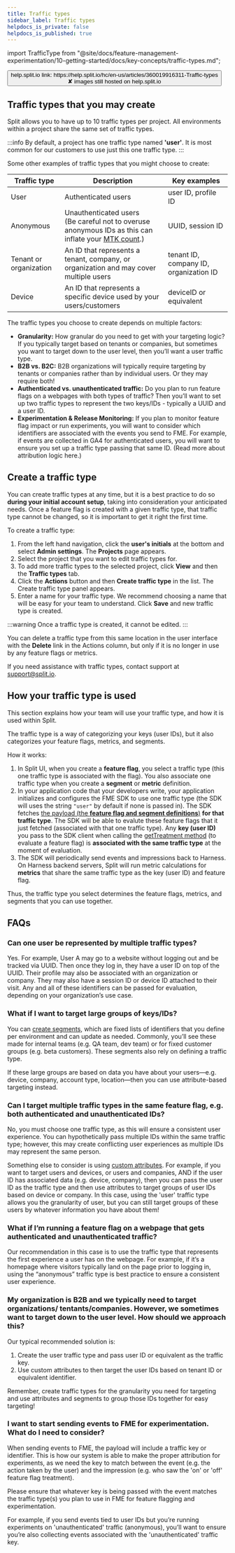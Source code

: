 ```yaml
---
title: Traffic types
sidebar_label: Traffic types
helpdocs_is_private: false
helpdocs_is_published: true
---
```


import TrafficType from "@site/docs/feature-management-experimentation/10-getting-started/docs/key-concepts/traffic-types.md";

<p>
  <button style={{borderRadius:'8px', border:'1px', fontFamily:'Courier New', fontWeight:'800', textAlign:'left'}}> help.split.io link: https://help.split.io/hc/en-us/articles/360019916311-Traffic-types <br /> ✘ images still hosted on help.split.io </button>
</p>

<TrafficType developer='hidden' />

## Traffic types that you may create

Split allows you to have up to 10 traffic types per project. All environments within a project share the same set of traffic types.

:::info
By default, a project has one traffic type named **'user'**. It is most common for our customers to use just this one traffic type.
:::

Some other examples of traffic types that you might choose to create:

| Traffic type | Description |  Key examples |
| --- | --- | --- |
| User | Authenticated users | user ID, profile ID |
| Anonymous | Unauthenticated users <br />(Be careful not to overuse anonymous IDs as this can inflate your [MTK count](/docs/feature-management-experimentation/admin-account-settings/docs/admin-best-practices/account-usage/mtk-efficiency#improving-your-mtk-efficiency).) | UUID, session ID |
| Tenant or organization | An ID that represents a tenant, company, or organization and may cover multiple users | tenant ID, company ID, organization ID |
| Device | An ID that represents a specific device used by your users/customers | deviceID or equivalent |

The traffic types you choose to create depends on multiple factors:

* **Granularity:** How granular do you need to get with your targeting logic? If you typically target based on tenants or companies, but sometimes you want to target down to the user level, then you’ll want a user traffic type.
* **B2B vs. B2C:** B2B organizations will typically require targeting by tenants or companies rather than by individual users. Or they may require both!
* **Authenticated vs. unauthenticated traffic:** Do you plan to run feature flags on a webpages with both types of traffic? Then you’ll want to set up two traffic types to represent the two keys/IDs - typically a UUID and a user ID.
* **Experimentation & Release Monitoring:** If you plan to monitor feature flag impact or run experiments, you will want to consider which identifiers are associated with the events you send to FME. For example, if events are collected in GA4 for authenticated users, you will want to ensure you set up a traffic type passing that same ID. (Read more about attribution logic here.)

## Create a traffic type

You can create traffic types at any time, but it is a best practice to do so **during your initial account setup**, taking into consideration your anticipated needs. Once a feature flag is created with a given traffic type, that traffic type cannot be changed, so it is important to get it right the first time.

To create a traffic type:

1. From the left hand navigation, click the **user's initials** at the bottom and select **Admin settings**. The **Projects** page appears.
2. Select the project that you want to edit traffic types for. 
3. To add more traffic types to the selected project, click **View** and then the **Traffic types** tab. 
4. Click the **Actions** button and then **Create traffic type** in the list. The Create traffic type panel appears.
5. Enter a name for your traffic type. We recommend choosing a name that will be easy for your team to understand. Click **Save** and new traffic type is created.

:::warning
Once a traffic type is created, it cannot be edited.
:::

You can delete a traffic type from this same location in the user interface with the **Delete** link in the Actions column, but only if it is no longer in use by any feature flags or metrics.

If you need assistance with traffic types, contact support at [support@split.io](mailto:support@split.io).

## How your traffic type is used

This section explains how your team will use your traffic type, and how it is used within Split.

The traffic type is a way of categorizing your keys (user IDs), but it also categorizes your feature flags, metrics, and segments.

How it works:
1. In Split UI, when you create a **feature flag**, you select a traffic type (this one traffic type is associated with the flag). You also associate one traffic type when you create a **segment** or **metric** definition.
2. In your application code that your developers write, your application initializes and configures the FME SDK to use one traffic type (the SDK will uses the string `"user"` by default if none is passed in). The SDK fetches [the payload (the **feature flag and segment definitions**)](/docs/feature-management-experimentation/10-getting-started/docs/key-concepts/fme-payload.md) **for that traffic type**. The SDK will be able to evalute these feature flags that it just fetched (associated with that one traffic type). Any **key (user ID)** you pass to the SDK client when calling the [getTreatment method](/docs/feature-management-experimentation/10-getting-started/docs/key-concepts/gettreatment-call.md) (to evaluate a feature flag) is **associated with the same traffic type** at the moment of evaluation.
3. The SDK will periodically send events and impressions back to Harness. On Harness backend servers, Split will run metric calculations for **metrics** that share the same traffic type as the key (user ID) and feature flag.

Thus, the traffic type you select determines the feature flags, metrics, and segments that you can use together.

## FAQs

### Can one user be represented by multiple traffic types?
Yes. For example, User A may go to a website without logging out and be tracked via UUID. Then once they log in, they have a user ID on top of the UUID. Their profile may also be associated with an organization or company. They may also have a session ID or device ID attached to their visit. Any and all of these identifiers can be passed for evaluation, depending on your organization’s use case.

### What if I want to target large groups of keys/IDs?
You can [create segments](/docs/feature-management-experimentation/40-feature-management/docs/manage-audiences/segments.md#create-a-segment), which are fixed lists of identifiers that you define per environment and can update as needed. Commonly, you’ll see these made for internal teams (e.g. QA team, dev team) or for fixed customer groups (e.g. beta customers). These segments also rely on defining a traffic type.

If these large groups are based on data you have about your users&mdash;e.g. device, company, account type, location&mdash;then you can use attribute-based targeting instead.

### Can I target multiple traffic types in the same feature flag, e.g. both authenticated and unauthenticated IDs?
No, you must choose one traffic type, as this will ensure a consistent user experience. You can hypothetically pass multiple IDs within the same traffic type; however, this may create conflicting user experiences as multiple IDs may represent the same person.

Something else to consider is using [custom attributes](/docs/feature-management-experimentation/40-feature-management/docs/target-with-flags/targeting-rules/target-with-user-attributes/target-with-user-attributes.md). For example, if you want to target users and devices, or users and companies, AND if the user ID has associated data (e.g. device, company), then you can pass the user ID as the traffic type and then use attributes to target groups of user IDs based on device or company. In this case, using the 'user' traffic type allows you the granularity of user, but you can still target groups of these users by whatever information you have about them!

### What if I’m running a feature flag on a webpage that gets authenticated and unauthenticated traffic?
Our recommendation in this case is to use the traffic type that represents the first experience a user has on the webpage. For example, if it’s a homepage where visitors typically land on the page prior to logging in, using the “anonymous” traffic type is best practice to ensure a consistent user experience.

### My organization is B2B and we typically need to target organizations/ tentants/companies. However, we sometimes want to target down to the user level. How should we approach this?
Our typical recommended solution is:
1. Create the user traffic type and pass user ID or equivalent as the traffic key.
2. Use custom attributes to then target the user IDs based on tenant ID or equivalent identifier.

Remember, create traffic types for the granularity you need for targeting and use attributes and segments to group those IDs together for easy targeting!

### I want to start sending events to FME for experimentation. What do I need to consider?
When sending events to FME, the payload will include a traffic key or identifier. This is how our system is able to make the proper attribution for experiments, as we need the key to match between the event (e.g. the action taken by the user) and the impression (e.g. who saw the 'on' or 'off' feature flag treatment).

Please ensure that whatever key is being passed with the event matches the traffic type(s) you plan to use in FME for feature flagging and experimentation.

For example, if you send events tied to user IDs but you’re running experiments on 'unauthenticated' traffic (anonymous), you’ll want to ensure you’re also collecting events associated with the 'unauthenticated' traffic key.